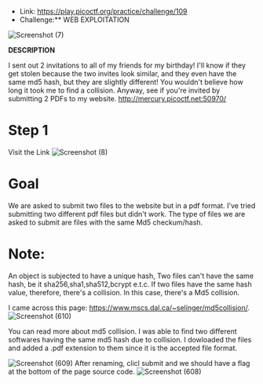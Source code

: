 * Link: https://play.picoctf.org/practice/challenge/109
* Challenge:** WEB EXPLOITATION

![Screenshot (7)](https://github.com/Fernandez99fc/cybersec/assets/172477285/21762913-9f77-43d8-90da-986437adf766)

**DESCRIPTION**

I sent out 2 invitations to all of my friends for my birthday! I'll know if they get stolen because the two invites look similar, and they even have the same md5 hash, but they are slightly different! You wouldn't believe how long it took me to find a collision. Anyway, see if you're invited by submitting 2 PDFs to my website. http://mercury.picoctf.net:50970/

# Step 1
Visit the Link
![Screenshot (8)](https://github.com/Fernandez99fc/cybersec/assets/172477285/ac083783-f657-4326-a54a-b67b14c462ee)


# Goal
We are asked to submit two files to the website but in a pdf format. I've tried submitting two different pdf files but didn't work. 
The type of files we are asked to submit are files with the same Md5 checkum/hash. 

# Note:
An object is subjected to have a unique hash, Two files can't have the same hash, be it sha256,sha1,sha512,bcrypt e.t.c. If two files have the same hash value, therefore, there's a collision. In this case, there's a Md5 collision.

I came across this page: https://www.mscs.dal.ca/~selinger/md5collision/.
![Screenshot (610)](https://github.com/Fernandez99fc/cybersec/assets/172477285/dee4d122-75eb-4e9a-a9e1-21352d0a649e)

You can read more about md5 collision. I was able to find two different softwares having the same md5 hash due to collision. I dowloaded the files and added a .pdf extension to them since it is the accepted file format.

![Screenshot (609)](https://github.com/Fernandez99fc/cybersec/assets/172477285/826ec96d-b3b0-4473-b437-b07c9ae002cc)
After renaming, clicl submit and we should have a flag at the bottom of the page source code.
![Screenshot (608)](https://github.com/Fernandez99fc/cybersec/assets/172477285/337a8804-5671-4ed0-8fcf-c59c36ff1fff)






